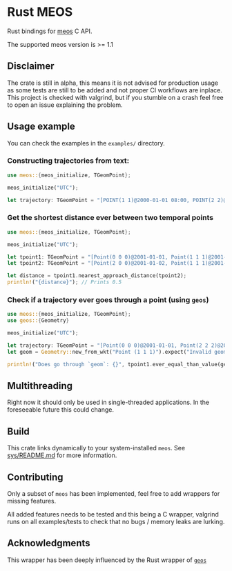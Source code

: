 # Rust MEOS

Rust bindings for [meos](https://libmeos.org/) C API.

The supported meos version is >= 1.1

## Disclaimer

The crate is still in alpha, this means it is not advised for production usage as some tests are still to be added and not proper CI workflows are inplace. This project is checked with valgrind, but if you stumble on a crash feel free to open an issue explaining the problem.

## Usage example

You can check the examples in the `examples/` directory.

### Constructing trajectories from text:

```rust
use meos::{meos_initialize, TGeomPoint};

meos_initialize("UTC");

let trajectory: TGeomPoint = "[POINT(1 1)@2000-01-01 08:00, POINT(2 2)@2000-01-01 08:01]".parse().unwrap();
```

### Get the shortest distance ever between two temporal points

```rust
use meos::{meos_initialize, TGeomPoint};

meos_initialize("UTC");

let tpoint1: TGeomPoint = "[Point(0 0 0)@2001-01-01, Point(1 1 1)@2001-01-03, Point(0 0 0)@2001-01-05)".parse().unwrap();
let tpoint2: TGeomPoint = "[Point(2 0 0)@2001-01-02, Point(1 1 1)@2001-01-04, Point(2 2 2)@2001-01-06)".parse().unwrap();

let distance = tpoint1.nearest_approach_distance(tpoint2);
println!("{distance}"); // Prints 0.5
```

### Check if a trajectory ever goes through a point (using `geos`)

```rust
use meos::{meos_initialize, TGeomPoint};
use geos::{Geometry}

meos_initialize("UTC");

let trajectory: TGeomPoint = "[Point(0 0 0)@2001-01-01, Point(2 2 2)@2001-01-05)".parse().unwrap();
let geom = Geometry::new_from_wkt("Point (1 1 1)").expect("Invalid geometry");

println!("Does go through `geom`: {}", tpoint1.ever_equal_than_value(geom).unwrap()); // `true`
```

## Multithreading
Right now it should only be used in single-threaded applications. In the foreseeable future this could change.

## Build

This crate links dynamically to your system-installed `meos`. See [sys/README.md](./sys/README.md) for
more information.

## Contributing

Only a subset of `meos` has been implemented, feel free to add wrappers for missing features.

All added features needs to be tested and this being a C wrapper, valgrind runs on all examples/tests to check that
no bugs / memory leaks are lurking.

## Acknowledgments
This wrapper has been deeply influenced by the Rust wrapper of [`geos`](https://github.com/georust/geos)
